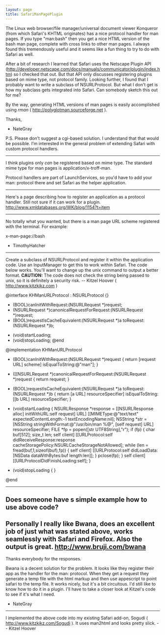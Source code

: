 ```yaml
---
layout: page
title: SafariManPagePlugin
---
```




The Linux web browser/file manager/universal document viewer Konqueror (from which Safari's KHTML originates) has a nice protocol handler for man pages.  If you type "man:bash" then you get a nice HTML version of the bash man page, complete with cross links to other man pages.  I always found this tremendously useful and it seems like a fun thing to try to do with Safari as well.  

After a bit of research I learned that Safari uses the Netscape Plugin API (http://developer.netscape.com/docs/manuals/communicator/plugin/index.htm) so I checked that out.  But that API only discusses registering plugins based on mime type, not protocol family.  Looking further, I found that I probably want to write a subclass of NSURLProtocol.  But what I don't get is how my subclass gets integrated into Safari.  Can somebody sketch this out for me?

By the way, generating HTML versions of man pages is easily accomplished using *rman* ( http://polyglotman.sourceforge.net ).

Thanks,
- NateGray

P.S.  Please don't suggest a cgi-based solution.  I understand that that would be possible.  I'm interested in the general problem of extending Safari with custom protocol handlers.

----

I think plugins only *can* be registered based on mime type. The standard mime type for man pages is application/x-troff-man.

Protocol handlers are part of LaunchServices, so you'd have to add your man: protocol there and set Safari as the helper application.

----

Here's a page describing how to register an application as a protocol handler.  Still not sure if it can work for a plugin.
http://www.xmldatabases.org/WK/blog/1154?t=item

----

No totally what you wanted, but there is a man page URL scheme registered with the terminal. For example:

x-man-page://bash

- TimothyHatcher

----

Create a subclass of NSURLProtocol and register it within the application code.  Use an InputManager to get this to work within Safari.  The code below works.  You'll want to change up the unix command to output a better format.  **CAUTION:** The code does not check the string being passed to unix, so it is definitely a security risk.  -- Kitzel Hoover ( http://www.kitzkikz.com )

    
@interface KHManURLProtocol : NSURLProtocol {}
+ (BOOL)canInitWithRequest:(NSURLRequest *)request;
+ (NSURLRequest *)canonicalRequestForRequest:(NSURLRequest *)request;
+ (BOOL)requestIsCacheEquivalent:(NSURLRequest *)a toRequest:(NSURLRequest *)b;
- (void)startLoading;
- (void)stopLoading;
@end

@implementation KHManURLProtocol
+ (BOOL)canInitWithRequest:(NSURLRequest *)request {
    return [request URL] scheme] isEqualToString:@"man"];
}

+ ([[NSURLRequest *)canonicalRequestForRequest:(NSURLRequest *)request {
    return request;
}

+ (BOOL)requestIsCacheEquivalent:(NSURLRequest *)a toRequest:(NSURLRequest *)b {
    return [a URL] resourceSpecifier] isEqualToString:[[b URL] resourceSpecifier;
}

- (void)startLoading {
    NSURLResponse *response = 
        [[NSURLResponse alloc]
        initWithURL:self request] URL] 
        [[MIMEType:@"text/text" 
        expectedContentLength:-1 
        textEncodingName:nil]; 
    NSString *str = 
        [NSString stringWithFormat:@"/usr/bin/man %@",
        [self request] URL] resourceSpecifier;
    FILE *fp = popen([str UTF8String],"r");
    if (fp) {
        char buf[512];
        size_t len;
        self client] 
            [[URLProtocol:self 
            didReceiveResponse:response
            cacheStoragePolicy:NSURLCacheStorageNotAllowed];
        while (len = fread(buf,1,sizeof(buf),fp)) {
            self client] 
                [[URLProtocol:self 
                didLoadData:[NSData dataWithBytes:buf length:len]];
        }
        pclose(fp);
    }
    self client] [[URLProtocolDidFinishLoading:self];
}

- (void)stopLoading {
}

@end


----

Does someone have s simple example how to use above code?
----

Personally I really like Bwana, does an excellent job of just what was stated above, works seamlessly with Safari and Firefox.  Also the output is great.
http://www.bruji.com/bwana
----
Thanks everybody for the responses.

Bwana is a decent solution for the problem.  It looks like they register their app as the handler for the man: protocol.  When they get a request they generate a temp file with the html markup and then use appescript to point safari to the temp file.  It works nicely, but it's a bit circuitous.  I'd still like to know how to do it in a plugin.  I'll have to take a closer look at Kitzel's code to see if it's what I need.

- NateGray

----

I implemented the above code into my existing Safari add-on, Sogudi ( http://www.kitzkikz.com/Sogudi ).  It uses man2html and looks pretty slick. -- Kitzel Hoover

